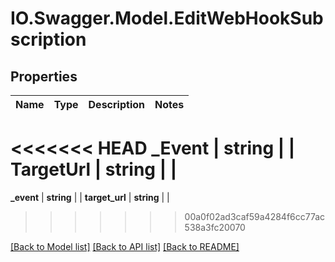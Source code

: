 # IO.Swagger.Model.EditWebHookSubscription
## Properties

Name | Type | Description | Notes
------------ | ------------- | ------------- | -------------
<<<<<<< HEAD
**_Event** | **string** |  | 
**TargetUrl** | **string** |  | 
=======
**_event** | **string** |  | 
**target_url** | **string** |  | 
>>>>>>> 00a0f02ad3caf59a4284f6cc77ac538a3fc20070

[[Back to Model list]](../README.md#documentation-for-models) [[Back to API list]](../README.md#documentation-for-api-endpoints) [[Back to README]](../README.md)

